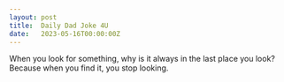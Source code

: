 ```yaml
---
layout: post
title:  Daily Dad Joke 4U
date:   2023-05-16T00:00:00Z
---
```

When you look for something, why is it always in the last place you look? Because when you find it, you stop looking.
